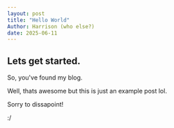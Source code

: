 ```yaml
---
layout: post
title: "Hello World"
Author: Harrison (who else?)
date: 2025-06-11
---
```

## Lets get started.

So, you've found my blog. 

Well, thats awesome but this is just an example post lol.

Sorry to dissapoint!

:/


